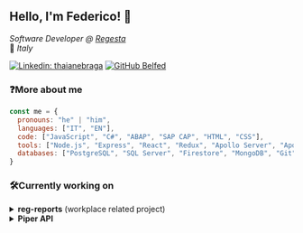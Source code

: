 <h2>Hello, I'm Federico! 👋</h2>
<p>
  <em>Software Developer @ <a href="https://www.regestaitalia.eu/en/">Regesta</a></em>
  <br />
  📍<em> Italy</em>
</p>

[![Linkedin: thaianebraga](https://img.shields.io/badge/-belottifederico-blue?style=flat-square&logo=Linkedin&logoColor=white&link=https://www.linkedin.com/in/belottifederico/)](https://www.linkedin.com/belfed)
[![GitHub Belfed](https://img.shields.io/github/followers/Belfed?label=follow&style=social)](https://github.com/Belfed)

### ❓More about me
```javascript
const me = {
  pronouns: "he" | "him",
  languages: ["IT", "EN"],
  code: ["JavaScript", "C#", "ABAP", "SAP CAP", "HTML", "CSS"],
  tools: ["Node.js", "Express", "React", "Redux", "Apollo Server", "Apollo Client", "Prisma", "GraphQL"],
  databases: ["PostgreSQL", "SQL Server", "Firestore", "MongoDB", "Git", "VS Code", "Visual Studio", "Notion", "Docker"]
}
```

### 🛠️Currently working on
<details>
  <summary>
    <b>reg-reports</b> (workplace related project)
  </summary>
  <br />
  <span>Daily reports dashboard is quite clunky, what about a simple and easy application that lets you track time spent on tasks and automatically send them to the company dashboard?</span>
  <br />
  <em>(React, ReactRouter, Styled-Components)</em>
</details>

<details>
  <summary>
    <b>Piper API</b>
  </summary>
  <br />
  <span>Straight-forward application to let team members work together while keeping track of everyone's tasks and manage them through a pipeline of statuses.</span>
  <br />
  <em>(Node.js, Apollo Server, GraphQL, PostgreSQL)</em>
</details>
<!--
**belfed/belfed** is a ✨ _special_ ✨ repository because its `README.md` (this file) appears on your GitHub profile.

Here are some ideas to get you started:

- 🔭 I’m currently working on ...
- 🌱 I’m currently learning ...
- 👯 I’m looking to collaborate on ...
- 🤔 I’m looking for help with ...
- 💬 Ask me about ...
- 📫 How to reach me: ...
- 😄 Pronouns: ...
- ⚡ Fun fact: ...
-->
